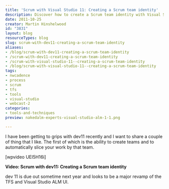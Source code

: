 ```yaml
---
title: 'Scrum with Visual Studio 11: Creating a Scrum team identity'
description: Discover how to create a Scrum team identity with Visual Studio 11. Enhance your workflow and collaboration in this insightful guide by Martin Hinshelwood.
date: 2011-10-25
creator: Martin Hinshelwood
id: "3831"
layout: blog
resourceTypes: blog
slug: scrum-with-dev11-creating-a-scrum-team-identity
aliases:
- /blog/scrum-with-dev11-creating-a-scrum-team-identity
- /scrum-with-dev11-creating-a-scrum-team-identity
- /scrum-with-visual-studio-11--creating-a-scrum-team-identity
- /blog/scrum-with-visual-studio-11--creating-a-scrum-team-identity
tags:
- nwcadence
- process
- scrum
- tfs
- tools
- visual-studio
- webcast-2
categories:
- tools-and-techniques
preview: nakedalm-experts-visual-studio-alm-1-1.png

---
```

I have been getting to grips with dev11 recently and I want to share a couple of thing that I like. The first of which is the ability to create teams and to automatically slice your work by that team.

\[wpvideo UEI5H16i\]

**Video: Scrum with dev11: Creating a Scrum team identity**

dev 11 is due out sometime next year and looks to be a major revamp of the TFS and Visual Studio ALM UI.
